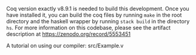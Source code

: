 Coq version exactly v8.9.1 is needed to build this development. Once you have installed it, you can build the coq files by running `make` in the root directory and the haskell wrapper by running `stack build` in the directory `hs`. For more information on this codebase, please see the artifact description at https://zenodo.org/record/5553451

A tutorial on using our compiler: src/Example.v